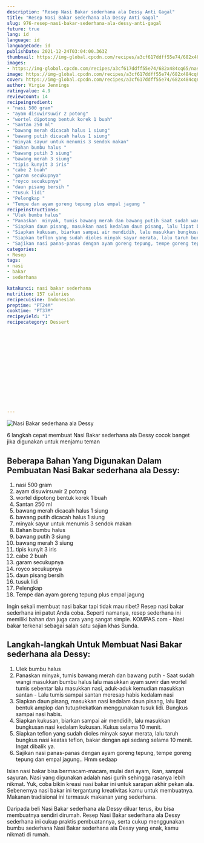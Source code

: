 ```yaml
---
description: "Resep Nasi Bakar sederhana ala Dessy Anti Gagal"
title: "Resep Nasi Bakar sederhana ala Dessy Anti Gagal"
slug: 976-resep-nasi-bakar-sederhana-ala-dessy-anti-gagal
future: true
lang: id
language: id
languageCode: id
publishDate: 2021-12-24T03:04:00.363Z 
thumbnail: https://img-global.cpcdn.com/recipes/a3cf617ddff55e74/682x484cq65/nasi-bakar-sederhana-ala-dessy-foto-resep-utama.webp
images:
- https://img-global.cpcdn.com/recipes/a3cf617ddff55e74/682x484cq65/nasi-bakar-sederhana-ala-dessy-foto-resep-utama.webp
image: https://img-global.cpcdn.com/recipes/a3cf617ddff55e74/682x484cq65/nasi-bakar-sederhana-ala-dessy-foto-resep-utama.webp
cover: https://img-global.cpcdn.com/recipes/a3cf617ddff55e74/682x484cq65/nasi-bakar-sederhana-ala-dessy-foto-resep-utama.webp
author: Virgie Jennings
ratingvalue: 4.9
reviewcount: 14
recipeingredient:
- "nasi 500 gram"
- "ayam disuwirsuwir 2 potong"
- "wortel dipotong bentuk korek 1 buah"
- "Santan 250 ml"
- "bawang merah dicacah halus 1 siung"
- "bawang putih dicacah halus 1 siung"
- "minyak sayur untuk menumis 3 sendok makan"
- "Bahan bumbu halus "
- "bawang putih 3 siung"
- "bawang merah 3 siung"
- "tipis kunyit 3 iris"
- "cabe 2 buah"
- "garam secukupnya"
- "royco secukupnya"
- "daun pisang bersih "
- "tusuk lidi"
- "Pelengkap "
- "Tempe dan ayam goreng tepung plus empal jagung "
recipeinstructions:
- "Ulek bumbu halus"
- "Panaskan  minyak, tumis bawang merah dan bawang putih Saat sudah wangi masukkan bumbu halus lalu masukkan ayam suwir dan wortel tumis  sebentar lalu masukkan nasi, aduk-aduk kemudian masukkan santan  Lalu tumis sampai santan meresap habis kedalam nasi"
- "Siapkan daun pisang, masukkan nasi kedalam daun pisang, lalu lipat bentuk amplop dan tutup/rekatkan menggunakan tusuk lidi. Bungkus sampai nasi habis."
- "Siapkan kukusan, biarkan sampai air mendidih, lalu masukkan bungkusan nasi kedalam kukusan. Kukus selama 10 menit."
- "Siapkan teflon yang sudah dioles minyak sayur merata, lalu taruh bungkus nasi keatas teflon, bakar dengan api sedang selama 10 menit. Ingat dibalik ya."
- "Sajikan nasi panas-panas dengan ayam goreng tepung, tempe goreng tepung dan empal jagung.. Hmm sedaap"
categories:
- Resep
tags:
- nasi
- bakar
- sederhana

katakunci: nasi bakar sederhana 
nutrition: 157 calories
recipecuisine: Indonesian
preptime: "PT24M"
cooktime: "PT37M"
recipeyield: "1"
recipecategory: Dessert


     
    
    
    
    
    
    
    
    
    
    
      
    
---
```



![Nasi Bakar sederhana ala Dessy](https://img-global.cpcdn.com/recipes/a3cf617ddff55e74/682x484cq65/nasi-bakar-sederhana-ala-dessy-foto-resep-utama.webp)

6 langkah cepat membuat  Nasi Bakar sederhana ala Dessy cocok banget jika digunakan untuk menjamu teman

<!--inarticleads1-->

## Beberapa Bahan Yang Digunakan Dalam Pembuatan Nasi Bakar sederhana ala Dessy:

1. nasi 500 gram
1. ayam disuwirsuwir 2 potong
1. wortel dipotong bentuk korek 1 buah
1. Santan 250 ml
1. bawang merah dicacah halus 1 siung
1. bawang putih dicacah halus 1 siung
1. minyak sayur untuk menumis 3 sendok makan
1. Bahan bumbu halus 
1. bawang putih 3 siung
1. bawang merah 3 siung
1. tipis kunyit 3 iris
1. cabe 2 buah
1. garam secukupnya
1. royco secukupnya
1. daun pisang bersih 
1. tusuk lidi
1. Pelengkap 
1. Tempe dan ayam goreng tepung plus empal jagung 

Ingin sekali membuat nasi bakar tapi tidak mau ribet? Resep nasi bakar sederhana ini patut Anda coba. Seperti namanya, resep sederhana ini memiliki bahan dan juga cara yang sangat simple. KOMPAS.com - Nasi bakar terkenal sebagai salah satu sajian khas Sunda. 

<!--inarticleads2-->

## Langkah-langkah Untuk Membuat Nasi Bakar sederhana ala Dessy:

1. Ulek bumbu halus
1. Panaskan  minyak, tumis bawang merah dan bawang putih - Saat sudah wangi masukkan bumbu halus lalu masukkan ayam suwir dan wortel tumis  sebentar lalu masukkan nasi, aduk-aduk kemudian masukkan santan  - Lalu tumis sampai santan meresap habis kedalam nasi
1. Siapkan daun pisang, masukkan nasi kedalam daun pisang, lalu lipat bentuk amplop dan tutup/rekatkan menggunakan tusuk lidi. Bungkus sampai nasi habis.
1. Siapkan kukusan, biarkan sampai air mendidih, lalu masukkan bungkusan nasi kedalam kukusan. Kukus selama 10 menit.
1. Siapkan teflon yang sudah dioles minyak sayur merata, lalu taruh bungkus nasi keatas teflon, bakar dengan api sedang selama 10 menit. Ingat dibalik ya.
1. Sajikan nasi panas-panas dengan ayam goreng tepung, tempe goreng tepung dan empal jagung.. Hmm sedaap


Isian nasi bakar bisa bermacam-macam, mulai dari ayam, ikan, sampai sayuran. Nasi yang digunakan adalah nasi gurih sehingga rasanya lebih nikmat. Yuk, coba bikin kreasi nasi bakar ini untuk sarapan akhir pekan ala. Sebenernya nasi bakar ini tergantung kreativitas kamu untuk membuatnya. Makanan tradisional ini termasuk makanan yang sederhana. 

Daripada   beli  Nasi Bakar sederhana ala Dessy  diluar terus, ibu  bisa membuatnya sendiri dirumah. Resep  Nasi Bakar sederhana ala Dessy  sederhana ini cukup praktis pembuatannya, serta cukup menggunakan bumbu sederhana  Nasi Bakar sederhana ala Dessy  yang enak, kamu nikmati di rumah.
